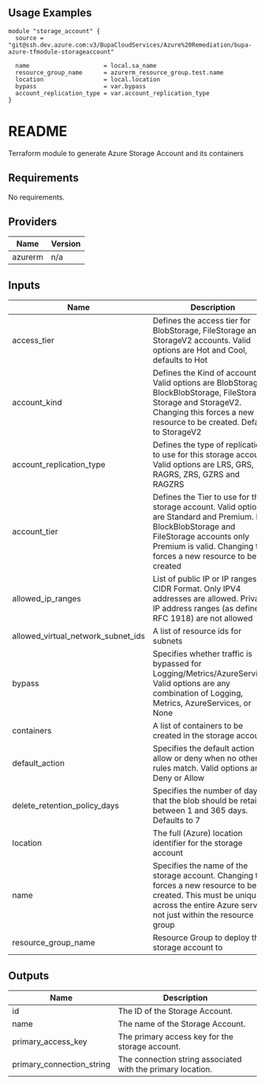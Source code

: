 ## Usage Examples

```
module "storage_account" {
  source = "git@ssh.dev.azure.com:v3/BupaCloudServices/Azure%20Remediation/bupa-azure-tfmodule-storageaccount"

  name                     = local.sa_name
  resource_group_name      = azurerm_resource_group.test.name
  location                 = local.location
  bypass                   = var.bypass
  account_replication_type = var.account_replication_type
}

```
# README

Terraform module to generate Azure Storage Account and its containers

<!-- BEGINNING OF PRE-COMMIT-TERRAFORM DOCS HOOK -->
## Requirements

No requirements.

## Providers

| Name | Version |
|------|---------|
| azurerm | n/a |

## Inputs

| Name | Description | Type | Default | Required |
|------|-------------|------|---------|:--------:|
| access\_tier | Defines the access tier for BlobStorage, FileStorage and StorageV2 accounts. Valid options are Hot and Cool, defaults to Hot | `string` | `"Hot"` | no |
| account\_kind | Defines the Kind of account. Valid options are BlobStorage, BlockBlobStorage, FileStorage, Storage and StorageV2. Changing this forces a new resource to be created. Defaults to StorageV2 | `string` | `"StorageV2"` | no |
| account\_replication\_type | Defines the type of replication to use for this storage account. Valid options are LRS, GRS, RAGRS, ZRS, GZRS and RAGZRS | `string` | n/a | yes |
| account\_tier | Defines the Tier to use for this storage account. Valid options are Standard and Premium. For BlockBlobStorage and FileStorage accounts only Premium is valid. Changing this forces a new resource to be created | `string` | `"Standard"` | no |
| allowed\_ip\_ranges | List of public IP or IP ranges in CIDR Format. Only IPV4 addresses are allowed. Private IP address ranges (as defined in RFC 1918) are not allowed | `list(string)` | `[]` | no |
| allowed\_virtual\_network\_subnet\_ids | A list of resource ids for subnets | `list(string)` | `[]` | no |
| bypass | Specifies whether traffic is bypassed for Logging/Metrics/AzureServices. Valid options are any combination of Logging, Metrics, AzureServices, or None | `list(string)` | n/a | yes |
| containers | A list of containers to be created in the storage account | `list(string)` | `[]` | no |
| default\_action | Specifies the default action of allow or deny when no other rules match. Valid options are Deny or Allow | `string` | `"Deny"` | no |
| delete\_retention\_policy\_days | Specifies the number of days that the blob should be retained, between 1 and 365 days. Defaults to 7 | `number` | `7` | no |
| location | The full (Azure) location identifier for the storage account | `string` | n/a | yes |
| name | Specifies the name of the storage account. Changing this forces a new resource to be created. This must be unique across the entire Azure service, not just within the resource group | `string` | n/a | yes |
| resource\_group\_name | Resource Group to deploy the storage account to | `string` | n/a | yes |

## Outputs

| Name | Description |
|------|-------------|
| id | The ID of the Storage Account. |
| name | The name of the Storage Account. |
| primary\_access\_key | The primary access key for the storage account. |
| primary\_connection\_string | The connection string associated with the primary location. |

<!-- END OF PRE-COMMIT-TERRAFORM DOCS HOOK -->
